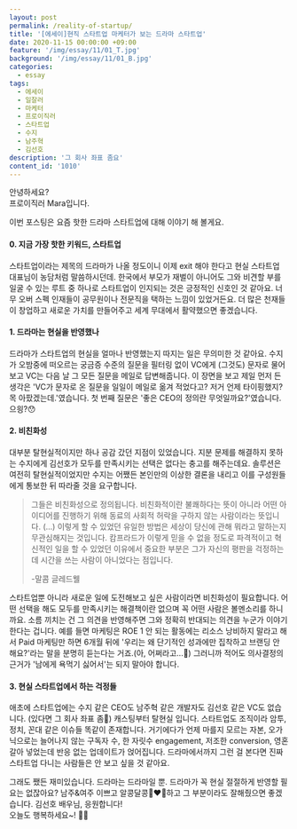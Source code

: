 ```yaml
---
layout: post
permalink: /reality-of-startup/
title: '[에세이]현직 스타트업 마케터가 보는 드라마 스타트업'
date: 2020-11-15 00:00:00 +09:00
feature: '/img/essay/11/01_T.jpg'
background: '/img/essay/11/01_B.jpg'
categories:
  - essay
tags:
  - 에세이
  - 일잘러
  - 마케터
  - 프로이직러
  - 스타트업
  - 수지
  - 남주혁
  - 김선호
description: '그 회사 좌표 좀요'
content_id: '1010'
---
```


안녕하세요?<br>프로이직러 Mara입니다.

이번 포스팅은 요즘 핫한 드라마 스타트업에 대해 이야기 해 볼게요.

#### 0. 지금 가장 핫한 키워드, 스타트업

스타트업이라는 제목의 드라마가 나올 정도이니 이제 exit 해야 한다고 현실 스타트업 대표님이 농담처럼 말씀하시던데. 한국에서 부모가 재벌이 아니어도 그와 비견할 부를 일굴 수 있는 루트 중 하나로 스타트업이 인지되는 것은 긍정적인 신호인 것 같아요. 너무 오버 스펙 인재들이 공무원이나 전문직을 택하는 느낌이 있었거든요. 더 많은 천재들이 창업하고 새로운 가치를 만들어주고 세계 무대에서 활약했으면 좋겠습니다.

#### 1. 드라마는 현실을 반영했나

드라마가 스타트업의 현실을 얼마나 반영했는지 따지는 일은 무의미한 것 같아요. 수지가 오밤중에 떠오르는 궁금증 수준의 질문을 필터링 없이 VC에게 (그것도) 문자로 물어보고 VC는 다음 날 그 모든 질문을 메일로 답변해줍니다. 이 장면을 보고 제일 먼저 든 생각은 'VC가 문자로 온 질문을 일일이 메일로 옮겨 적었다고? 저거 언제 타이핑했지? 목 아팠겠는데.'였습니다. 첫 번째 질문은 '좋은 CEO의 정의란 무엇일까요?'였습니다. 으읭?😯

#### 2. 비친화성

대부분 탈현실적이지만 하나 공감 갔던 지점이 있었습니다. 지분 문제를 해결하지 못하는 수지에게 김선호가 모두를 만족시키는 선택은 없다는 충고를 해주는데요. 솔루션은 여전히 탈현실적이었지만 수지는 어쨌든 본인만의 이상한 결론을 내리고 이를 구성원들에게 통보한 뒤 따라줄 것을 요구합니다.

> 그들은 비친화성으로 정의됩니다. 비친화적이란 불쾌하다는 뜻이 아니라 어떤 아이디어를 진행하기 위해 동료의 사회적 허락을 구하지 않는 사람이라는 뜻입니다. (...) 이렇게 할 수 있었던 유일한 방법은 세상이 당신에 관해 뭐라고 말하는지 무관심해지는 것입니다. 캄프라드가 이렇게 믿을 수 없을 정도로 파격적이고 혁신적인 일을 할 수 있었던 이유에서 중요한 부분은 그가 자신의 평판을 걱정하는 데 시간을 쓰는 사람이 아니었다는 점입니다.
>
> -말콤 글레드웰

스타트업뿐 아니라 새로운 일에 도전해보고 싶은 사람이라면 비친화성이 필요합니다. 어떤 선택을 해도 모두를 만족시키는 해결책이란 없으며 꼭 어떤 사람은 볼멘소리를 하니까요. 소름 끼치는 건 그 의견을 반영해주면 그와 정확히 반대되는 의견을 누군가 이야기한다는 겁니다. 예를 들면 마케팅은 ROE 1 안 되는 활동에는 리소스 낭비하지 말라고 해서 Paid 마케팅만 하면 6개월 뒤에 '우리는 왜 단기적인 성과에만 집착하고 브랜딩 안 해요?'라는 말을 분명히 듣는다는 거죠.(아, 어쩌라고...😤) 그러니까 적어도 의사결정의 근거가 '남에게 욕먹기 싫어서'는 되지 말아야 합니다.

#### 3. 현실 스타트업에서 하는 걱정들

애초에 스타트업에는 수지 같은 CEO도 남주혁 같은 개발자도 김선호 같은 VC도 없습니다. (있다면 그 회사 좌표 좀🙏) 캐스팅부터 탈현실 입니다. 스타트업도 조직이라 암투, 정치, 꼰대 같은 이슈들 똑같이 존재합니다. 거기에다가 언제 마를지 모르는 자본, 오가닉으로는 늘어나지 않는 구독자 수, 한 자릿수 engagement, 저조한 conversion, 영혼 갈아 넣었는데 반응 없는 업데이트가 얹어집니다. 드라마에서까지 그런 걸 본다면 진짜 스타트업 다니는 사람들은 안 보고 싶을 것 같아요.

그래도 쨌든 재미있습니다. 드라마는 드라마일 뿐. 드라마가 꼭 현실 절절하게 반영할 필요는 없잖아요? 남주&여주 이쁘고 알콩달콩👩‍❤️‍👩하고 그 부분이라도 잘해줬으면 좋겠습니다. 김선호 배우님, 응원합니다!  <br>
오늘도 행복하세요~! 🙋‍♀️
